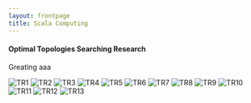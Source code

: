 ```yaml
---
layout: frontpage
title: Scala Computing
---
```

<!---
<div class="navbar">
  <div class="navbar-inner">
      <ul class="nav">
          <li><a href="">prev</a></li>
          <li><a href="nba2.html">next</a></li>
      </ul>
  </div>
</div>


[Cloud Scale Genomic Signals Processing](https://ieeexplore.ieee.org/document/7317496/), a methodology for the anlysis of large-scale cancer genomic data using signal processing; <br/>
see B. S. Harvey and S. Ji, "Cloud-Scale Genomic Signals Processing for Robust Large-Scale Cancer Genomic Microarray Data Analysis," in IEEE Journal of Biomedical and Health Informatics, vol. 21, no. 1, pp. 238-245, Jan. 2017.
[![PubMed](../icons16/pubmed-icon.png)]()
[![pdf](../icons16/pdf-icon.png)]()
[![GitHub](../icons16/github-icon.png)]()

![Harvey et al. (2015) Fig 1 and 2](../../pages/publpics/bioinformatics1.png)

Figure 1: Heat map of Global Cancer Map (GCM) sample expression levels generated from Wavelet Thresholding method for genes/features selection.
Figure 2: Heat map of Global Cancer Map (GCM) sample expression levels generated from Differentially Expressed method for genes/features selection.
-->
#### <a name="Optimal Topologies Searching Research"></a>Optimal Topologies Searching Research

<p align = "left">

Greating aaa
</p>

![TR1](../Topology/32k3.png)
![TR2](../Topology/bcast_32k3.png)
![TR3](../Topology/gather_32k3.png)
![TR4](../Topology/alltoall_32k3.png)
![TR5](../Topology/allgather_32k3.png)
![TR6](../Topology/scatter_32k3.png)
![TR7](../Topology/reduceSum_32k3.png)
![TR8](../Topology/reduceMax_32k3.png)
![TR9](../Topology/64k3_90.png)
![TR10](../Topology/64k3_45.png)
![TR11](../Topology/his_90.png)
![TR12](../Topology/his_45.png)
![TR13](../Topology/his_optimal.png)
